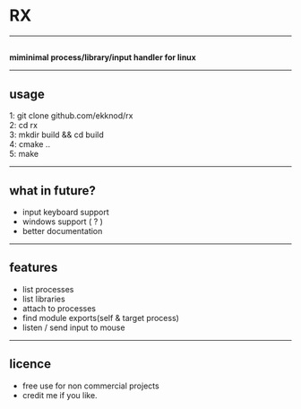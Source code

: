 # RX

----
##
##
**miminimal process/library/input handler for linux**

----
## usage
1: git clone github.com/ekknod/rx  
2: cd rx  
3: mkdir build && cd build  
4: cmake ..  
5: make


----
## what in future?
* input keyboard support
* windows support ( ? )
* better documentation

----
## features
* list processes
* list libraries
* attach to processes
* find module exports(self & target process)
* listen / send input to mouse

----
## licence
* free use for non commercial projects
* credit me if you like.


